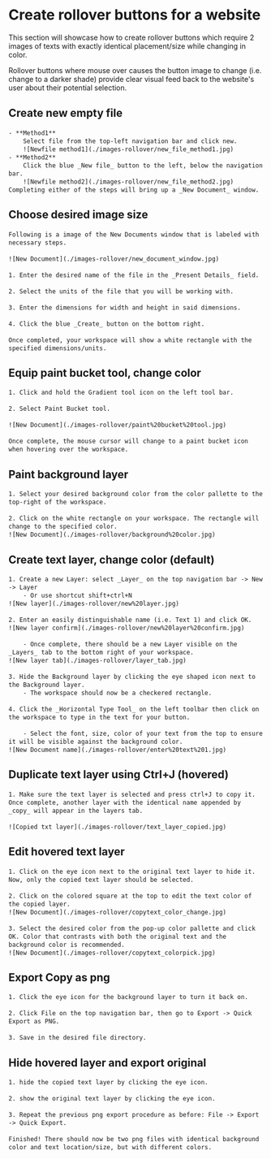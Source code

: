 # Create rollover buttons for a website

This section will showcase how to create rollover buttons which require 2 images of texts with exactly identical placement/size while changing in color.

Rollover buttons where mouse over causes the button image to change (i.e. change to a darker shade) provide clear visual feed back to the website's user about their potential selection.


## Create new empty file

    - **Method1**
        Select file from the top-left navigation bar and click new.
        ![Newfile method1](./images-rollover/new_file_method1.jpg)
    - **Method2**
        Click the blue _New file_ button to the left, below the navigation bar.
        ![Newfile method2](./images-rollover/new_file_method2.jpg)
    Completing either of the steps will bring up a _New Document_ window.

## Choose desired image size

    Following is a image of the New Documents window that is labeled with necessary steps.

    ![New Document](./images-rollover/new_document_window.jpg)

    1. Enter the desired name of the file in the _Present Details_ field.

    2. Select the units of the file that you will be working with.

    3. Enter the dimensions for width and height in said dimensions.

    4. Click the blue _Create_ button on the bottom right.

    Once completed, your workspace will show a white rectangle with the specified dimensions/units.

## Equip paint bucket tool, change color

    1. Click and hold the Gradient tool icon on the left tool bar.

    2. Select Paint Bucket tool.

    ![New Document](./images-rollover/paint%20bucket%20tool.jpg)

    Once complete, the mouse cursor will change to a paint bucket icon when hovering over the workspace.

## Paint background layer

    1. Select your desired background color from the color pallette to the top-right of the workspace.

    2. Click on the white rectangle on your workspace. The rectangle will change to the specified color.
    ![New Document](./images-rollover/background%20color.jpg)

## Create text layer, change color (default)

    1. Create a new Layer: select _Layer_ on the top navigation bar -> New -> Layer 
        - Or use shortcut shift+ctrl+N
    ![New layer](./images-rollover/new%20layer.jpg)

    2. Enter an easily distinguishable name (i.e. Text 1) and click OK.
    ![New layer confirm](./images-rollover/new%20layer%20confirm.jpg)

        - Once complete, there should be a new Layer visible on the _Layers_ tab to the bottom right of your workspace.
    ![New layer tab](./images-rollover/layer_tab.jpg)

    3. Hide the Background layer by clicking the eye shaped icon next to the Background layer.
        - The workspace should now be a checkered rectangle.

    4. Click the _Horizontal Type Tool_ on the left toolbar then click on the workspace to type in the text for your button.

        - Select the font, size, color of your text from the top to ensure it will be visible against the background color.
    ![New Document name](./images-rollover/enter%20text%201.jpg)

## Duplicate text layer using Ctrl+J (hovered)

    1. Make sure the text layer is selected and press ctrl+J to copy it. Once complete, another layer with the identical name appended by _copy_ will appear in the layers tab.

    ![Copied txt layer](./images-rollover/text_layer_copied.jpg)

## Edit hovered text layer

    1. Click on the eye icon next to the original text layer to hide it. Now, only the copied text layer should be selected.

    2. Click on the colored square at the top to edit the text color of the copied layer.
    ![New Document](./images-rollover/copytext_color_change.jpg)

    3. Select the desired color from the pop-up color pallette and click OK. Color that contrasts with both the original text and the background color is recommended.
    ![New Document](./images-rollover/copytext_colorpick.jpg)

## Export Copy as png

    1. Click the eye icon for the background layer to turn it back on.

    2. Click File on the top navigation bar, then go to Export -> Quick Export as PNG.

    3. Save in the desired file directory.

## Hide hovered layer and export original

    1. hide the copied text layer by clicking the eye icon.

    2. show the original text layer by clicking the eye icon.

    3. Repeat the previous png export procedure as before: File -> Export -> Quick Export.
    
    Finished! There should now be two png files with identical background color and text location/size, but with different colors.